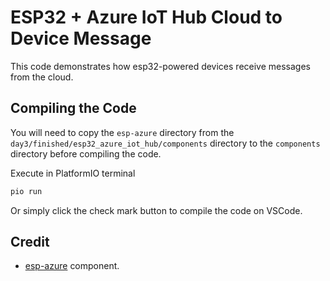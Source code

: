 # ESP32 + Azure IoT Hub Cloud to Device Message

This code demonstrates how esp32-powered devices receive messages from the cloud.

## Compiling the Code

You will need to copy the `esp-azure` directory from the `day3/finished/esp32_azure_iot_hub/components` directory to the `components` directory before compiling the code.

Execute in PlatformIO terminal

```sh
pio run
```

Or simply click the check mark button to compile the code on VSCode.

## Credit

* [esp-azure](https://github.com/espressif/esp-azure) component.
